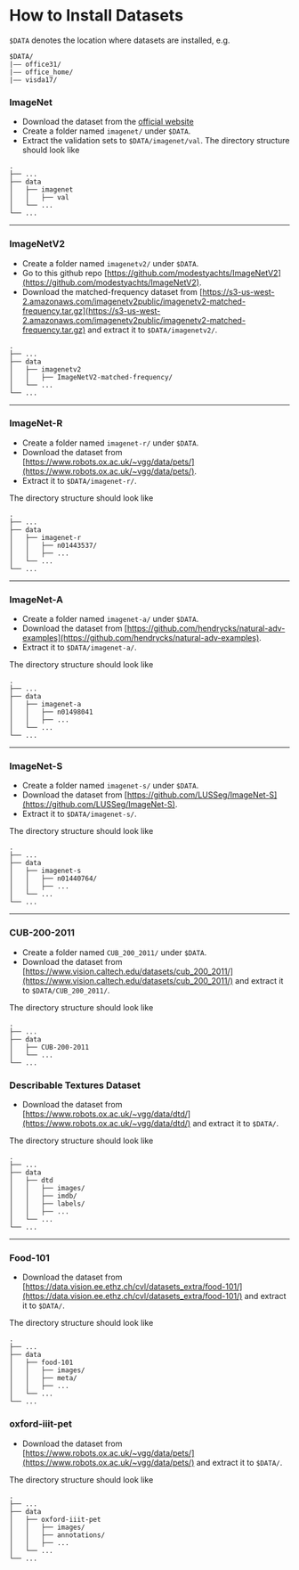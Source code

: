 # How to Install Datasets

`$DATA` denotes the location where datasets are installed, e.g.

```
$DATA/
|–– office31/
|–– office_home/
|–– visda17/
```

### ImageNet

- Download the dataset from the [official website](https://image-net.org/index.php)
- Create a folder named `imagenet/` under `$DATA`.
- Extract the validation sets to `$DATA/imagenet/val`. The directory structure should look like

```
.
├── ...
├── data                    
│   ├── imagenet            
│   │   ├── val             
│   └── ...                 
└── ...
```

---

### ImageNetV2

- Create a folder named `imagenetv2/` under `$DATA`.
- Go to this github repo [https://github.com/modestyachts/ImageNetV2](https://github.com/modestyachts/ImageNetV2).
- Download the matched-frequency dataset from [https://s3-us-west-2.amazonaws.com/imagenetv2public/imagenetv2-matched-frequency.tar.gz](https://s3-us-west-2.amazonaws.com/imagenetv2public/imagenetv2-matched-frequency.tar.gz) and extract it to `$DATA/imagenetv2/`.

```
.
├── ...
├── data                    
│   ├── imagenetv2            
│   │   ├── ImageNetV2-matched-frequency/  
│   └── ...                 
└── ...
```

---

### ImageNet-R

- Create a folder named `imagenet-r/` under `$DATA`.
- Download the dataset from [https://www.robots.ox.ac.uk/~vgg/data/pets/](https://www.robots.ox.ac.uk/~vgg/data/pets/).
- Extract it to `$DATA/imagenet-r/`.

The directory structure should look like

```
.
├── ...
├── data
│   ├── imagenet-r
│   │   ├── n01443537/
│   │   ├── ...
│   └── ...
└── ...
```

---

### ImageNet-A

- Create a folder named `imagenet-a/` under `$DATA`.
- Download the dataset from [https://github.com/hendrycks/natural-adv-examples](https://github.com/hendrycks/natural-adv-examples).
- Extract it to `$DATA/imagenet-a/`.

The directory structure should look like

```
.
├── ...
├── data
│   ├── imagenet-a
│   │   ├── n01498041
│   │   ├── ...
│   └── ...
└── ...
```

---

### ImageNet-S

- Create a folder named `imagenet-s/` under `$DATA`.
- Download the dataset from [https://github.com/LUSSeg/ImageNet-S](https://github.com/LUSSeg/ImageNet-S).
- Extract it to `$DATA/imagenet-s/`.

The directory structure should look like

```
.
├── ...
├── data
│   ├── imagenet-s
│   │   ├── n01440764/
│   │   ├── ...
│   └── ...
└── ...
```

---


### CUB-200-2011

- Create a folder named `CUB_200_2011/` under `$DATA`.
- Download the dataset from [https://www.vision.caltech.edu/datasets/cub_200_2011/](https://www.vision.caltech.edu/datasets/cub_200_2011/) and extract it to `$DATA/CUB_200_2011/`.

The directory structure should look like

```
.
├── ...
├── data                    
│   ├── CUB-200-2011            
│   └── ...                 
└── ...
```

### Describable Textures Dataset

- Download the dataset from [https://www.robots.ox.ac.uk/~vgg/data/dtd/](https://www.robots.ox.ac.uk/~vgg/data/dtd/) and extract it to `$DATA/`.

The directory structure should look like

```
.
├── ...
├── data                    
│   ├── dtd     
│   │   ├── images/        
│   │   ├── imdb/        
│   │   ├── labels/        
│   │   ├── ...         
│   └── ...                 
└── ...
```

---

### Food-101

- Download the dataset from [https://data.vision.ee.ethz.ch/cvl/datasets_extra/food-101/](https://data.vision.ee.ethz.ch/cvl/datasets_extra/food-101/) and extract it to `$DATA/`.

The directory structure should look like

```
.
├── ...
├── data                    
│   ├── food-101     
│   │   ├── images/        
│   │   ├── meta/              
│   │   ├── ...         
│   └── ...                 
└── ...
```

### oxford-iiit-pet

- Download the dataset from [https://www.robots.ox.ac.uk/~vgg/data/pets/](https://www.robots.ox.ac.uk/~vgg/data/pets/) and extract it to `$DATA/`.

The directory structure should look like

```
.
├── ...
├── data
│   ├── oxford-iiit-pet
│   │   ├── images/
│   │   ├── annotations/
│   │   ├── ...
│   └── ...
└── ...
```
